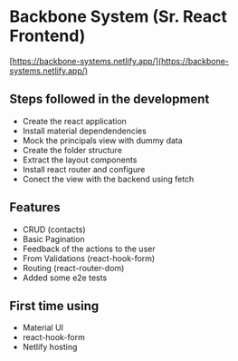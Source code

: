 # Backbone System (Sr. React Frontend)

[https://backbone-systems.netlify.app/](https://backbone-systems.netlify.app/)

##  Steps followed in the development

- Create the react application
- Install material dependendencies
- Mock the principals view with dummy data
- Create the folder structure
- Extract the layout components
- Install react router and configure
- Conect the view with the backend using fetch



## Features

- CRUD (contacts)
- Basic Pagination
- Feedback of the actions to the user
- From Validations (react-hook-form)
- Routing (react-router-dom)
- Added some e2e tests



## First time using

- Material UI
- react-hook-form
- Netlify hosting